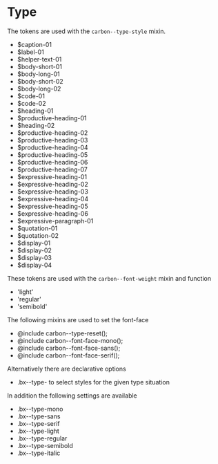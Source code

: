 # Type

The tokens are used with the `carbon--type-style` mixin.

- \$caption-01
- \$label-01
- \$helper-text-01
- \$body-short-01
- \$body-long-01
- \$body-short-02
- \$body-long-02
- \$code-01
- \$code-02
- \$heading-01
- \$productive-heading-01
- \$heading-02
- \$productive-heading-02
- \$productive-heading-03
- \$productive-heading-04
- \$productive-heading-05
- \$productive-heading-06
- \$productive-heading-07
- \$expressive-heading-01
- \$expressive-heading-02
- \$expressive-heading-03
- \$expressive-heading-04
- \$expressive-heading-05
- \$expressive-heading-06
- \$expressive-paragraph-01
- \$quotation-01
- \$quotation-02
- \$display-01
- \$display-02
- \$display-03
- \$display-04

These tokens are used with the `carbon--font-weight` mixin and function

- 'light'
- 'regular'
- 'semibold'

The following mixins are used to set the font-face

- @include carbon--type-reset();
- @include carbon--font-face-mono();
- @include carbon--font-face-sans();
- @include carbon--font-face-serif();

Alternatively there are declarative options

- .bx--type-<type-style> to select styles for the given type situation

In addition the following settings are available

- .bx--type-mono
- .bx--type-sans
- .bx--type-serif
- .bx--type-light
- .bx--type-regular
- .bx--type-semibold
- .bx--type-italic

